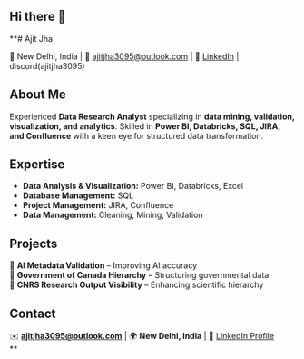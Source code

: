 ## Hi there 👋

**# Ajit Jha  

📍 New Delhi, India | 📧 ajitjha3095@outlook.com | 🔗 [LinkedIn](https://linkedin.com/in/ajit-jha-68242880) | discord(ajitjha3095)

## About Me  
Experienced **Data Research Analyst** specializing in **data mining, validation, visualization, and analytics**. Skilled in **Power BI, Databricks, SQL, JIRA, and Confluence** with a keen eye for structured data transformation.  

## Expertise  
- **Data Analysis & Visualization:** Power BI, Databricks, Excel  
- **Database Management:** SQL  
- **Project Management:** JIRA, Confluence  
- **Data Management:** Cleaning, Mining, Validation  

## Projects  
📌 **AI Metadata Validation** – Improving AI accuracy  
📌 **Government of Canada Hierarchy** – Structuring governmental data  
📌 **CNRS Research Output Visibility** – Enhancing scientific hierarchy  

## Contact  
✉️ **ajitjha3095@outlook.com** | 🌍 **New Delhi, India** | 🔗 [LinkedIn Profile](https://linkedin.com/in/ajit-jha-68242880)  
**
<!--
**Ajitjha3095/Ajitjha3095** is a ✨ _special_ ✨ repository because its `README.md` (this file) appears on your GitHub profile.

Here are some ideas to get you started:

- 🔭 I’m currently working on ...
- 🌱 I’m currently learning ...
- 👯 I’m looking to collaborate on ...
- 🤔 I’m looking for help with ...
- 💬 Ask me about ...
- 📫 How to reach me: ...
- 😄 Pronouns: ...
- ⚡ Fun fact: ...
-->
